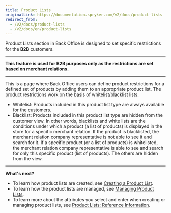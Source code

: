 ```yaml
---
title: Product Lists
originalLink: https://documentation.spryker.com/v2/docs/product-lists
redirect_from:
  - /v2/docs/product-lists
  - /v2/docs/en/product-lists
---
```


Product Lists section in Back Office is designed to set specific restrictions for the **B2B** customers. 
***
**This feature is used for B2B purposes only as the restrictions are set based on merchant relations.**
***
This is a page where Back Office users can define product restrictions for a defined set of products by adding them to an appropriate product list.
The product restrictions work on the basis of whitelist/blacklist lists:
* Whitelist: Products included in this product list type are always available for the customers.
* Blacklist: Products included in this product list type are hidden from the customer view.
In other words, blacklists and white lists are the conditions under which a product (a list of products) is displayed in the store for a specific merchant relation. If the product is blacklisted, the merchant relation company representative is not able to see it and search for it. 
If a specific product (or a list of products) is whitelisted, the merchant relation company representative is able to see and search for only this specific product (list of products). The others are hidden from the view.
***
**What's next?**

* To learn how product lists are created, see [Creating a Product List](/docs/scos/dev/user-guides/201903.0/back-office-user-guide/products/product-lists/creating-a-prod).
* To learn how the product lists are managed, see [Managing Product Lists](/docs/scos/dev/user-guides/201903.0/back-office-user-guide/products/product-lists/managing-produc).
* To learn more about the attributes you select and enter when creating or managing product lists, see [Product Lists: Reference Information](/docs/scos/dev/user-guides/201903.0/back-office-user-guide/products/product-lists/references/product-lists-r).
